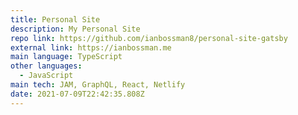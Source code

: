 ```yaml
---
title: Personal Site
description: My Personal Site
repo link: https://github.com/ianbossman8/personal-site-gatsby
external link: https://ianbossman.me
main language: TypeScript
other languages:
  - JavaScript
main tech: JAM, GraphQL, React, Netlify
date: 2021-07-09T22:42:35.808Z
---
```

